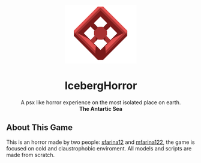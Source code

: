 <div>
  <p align="center">
    <img src="https://github.com/mfarina122/IcebergHorror/blob/main/HorrorGame/Assets/Texture/github/Icewrecker_logo.png">
  </p>
  <h1 align="center">IcebergHorror</h1>

  <p align="center">
    A psx like horror experience on the most isolated place on earth.</br>
    <strong>The Antartic Sea</strong>
  </p>
</div>

## About This Game
This is an horror made by two people: [sfarina12](https://github.com/sfarina12) and [mfarina122](https://github.com/mfarina122), the game is focused on cold and claustrophobic enviroment.
All models and scripts are made from scratch.
